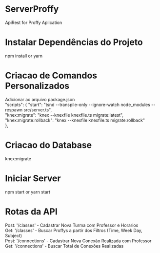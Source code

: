 # ServerProffy
ApiRest for Proffy Aplication

# Instalar Dependências do Projeto

npm install or yarn

# Criacao de Comandos Personalizados

Adicionar ao arquivo package.json <br />
"scripts": {
    "start": "tsnd --transpile-only --ignore-watch node_modules --respawn src/server.ts", <br />
    "knex:migrate": "knex --knexfile knexfile.ts migrate:latest", <br />
    "knex:migrate:rollback": "knex --knexfile knexfile.ts migrate:rollback" <br />
  }, <br />
  

# Criacao do Database

knex:migrate

# Iniciar Server

npm start or yarn start

# Rotas  da API

Post: '/classes'  - Cadastrar Nova Turma com Professor e Horarios <br />
Get: '/classes' - Buscar Proffys a partir dos Filtros (Time, Week Day, Subject) <br /> 
Post: '/connections'  - Cadastrar Nova Conexão Realizada com Professor <br />
Get: '/connections' - Buscar Total de Conexões Realizadas <br />



